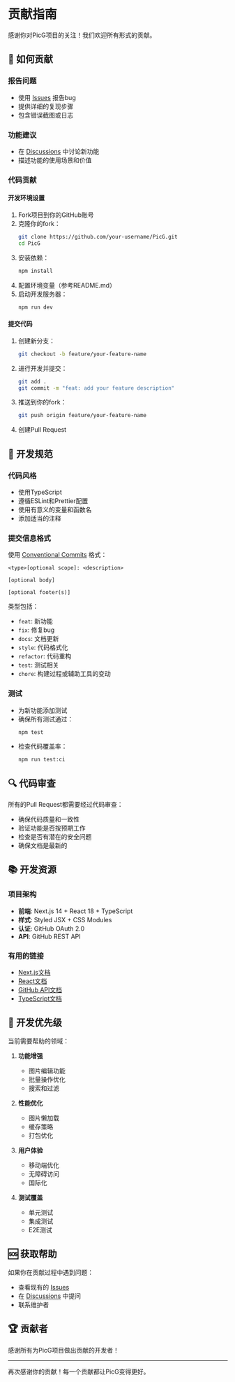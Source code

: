 # 贡献指南

感谢你对PicG项目的关注！我们欢迎所有形式的贡献。

## 🤝 如何贡献

### 报告问题
- 使用 [Issues](https://github.com/your-username/PicG/issues) 报告bug
- 提供详细的复现步骤
- 包含错误截图或日志

### 功能建议
- 在 [Discussions](https://github.com/your-username/PicG/discussions) 中讨论新功能
- 描述功能的使用场景和价值

### 代码贡献

#### 开发环境设置
1. Fork项目到你的GitHub账号
2. 克隆你的fork：
   ```bash
   git clone https://github.com/your-username/PicG.git
   cd PicG
   ```
3. 安装依赖：
   ```bash
   npm install
   ```
4. 配置环境变量（参考README.md）
5. 启动开发服务器：
   ```bash
   npm run dev
   ```

#### 提交代码
1. 创建新分支：
   ```bash
   git checkout -b feature/your-feature-name
   ```
2. 进行开发并提交：
   ```bash
   git add .
   git commit -m "feat: add your feature description"
   ```
3. 推送到你的fork：
   ```bash
   git push origin feature/your-feature-name
   ```
4. 创建Pull Request

## 📝 开发规范

### 代码风格
- 使用TypeScript
- 遵循ESLint和Prettier配置
- 使用有意义的变量和函数名
- 添加适当的注释

### 提交信息格式
使用 [Conventional Commits](https://www.conventionalcommits.org/) 格式：

```
<type>[optional scope]: <description>

[optional body]

[optional footer(s)]
```

类型包括：
- `feat`: 新功能
- `fix`: 修复bug
- `docs`: 文档更新
- `style`: 代码格式化
- `refactor`: 代码重构
- `test`: 测试相关
- `chore`: 构建过程或辅助工具的变动

### 测试
- 为新功能添加测试
- 确保所有测试通过：
  ```bash
  npm test
  ```
- 检查代码覆盖率：
  ```bash
  npm run test:ci
  ```

## 🔍 代码审查

所有的Pull Request都需要经过代码审查：

- 确保代码质量和一致性
- 验证功能是否按预期工作
- 检查是否有潜在的安全问题
- 确保文档是最新的

## 📚 开发资源

### 项目架构
- **前端**: Next.js 14 + React 18 + TypeScript
- **样式**: Styled JSX + CSS Modules
- **认证**: GitHub OAuth 2.0
- **API**: GitHub REST API

### 有用的链接
- [Next.js文档](https://nextjs.org/docs)
- [React文档](https://reactjs.org/docs)
- [GitHub API文档](https://docs.github.com/en/rest)
- [TypeScript文档](https://www.typescriptlang.org/docs)

## 🎯 开发优先级

当前需要帮助的领域：

1. **功能增强**
   - 图片编辑功能
   - 批量操作优化
   - 搜索和过滤

2. **性能优化**
   - 图片懒加载
   - 缓存策略
   - 打包优化

3. **用户体验**
   - 移动端优化
   - 无障碍访问
   - 国际化

4. **测试覆盖**
   - 单元测试
   - 集成测试
   - E2E测试

## 🆘 获取帮助

如果你在贡献过程中遇到问题：

- 查看现有的 [Issues](https://github.com/your-username/PicG/issues)
- 在 [Discussions](https://github.com/your-username/PicG/discussions) 中提问
- 联系维护者

## 🏆 贡献者

感谢所有为PicG项目做出贡献的开发者！

<!-- 这里会自动生成贡献者列表 -->

---

再次感谢你的贡献！每一个贡献都让PicG变得更好。